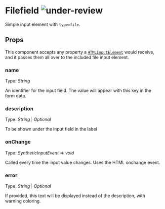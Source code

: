 # Filefield ![under-review](status-images/under-review.svg)

Simple input element with `type=file`.

<!-- STORY -->

## Props

This component accepts any property a [`HTMLInputElement`](https://github.com/facebook/flow/blob/6f02d79d5647e05cbeea47416d07ecaa5bc1aa33/lib/dom.js#L2737) would receive, and it passes them all over to the included file input element.

### name

Type: _String_

An identifier for the input field. The value will appear with this key in the form data.

### description

Type: _String_
| _Optional_

To be shown under the input field in the label

### onChange

Type: _SyntheticInputEvent => void_

Called every time the input value changes. Uses the HTML onchange event.

### error

Type: _String_
| _Optional_

If provided, this text will be displayed instead of the description, with warning coloring.

